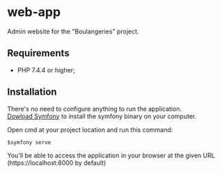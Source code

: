 # web-app
Admin website for the "Boulangeries" project.
## Requirements
* PHP 7.4.4 or higher; 
## Installation 
There's no need to configure anything to run the application.<br/>
[Dowload Symfony](https://symfony.com/download) to install the symfony binary on your computer.

 Open cmd at your project location and run this command: 
 
```
$symfony serve
```
You'll be able to access the application in your browser at the given URL (https://localhost:8000 by default)
